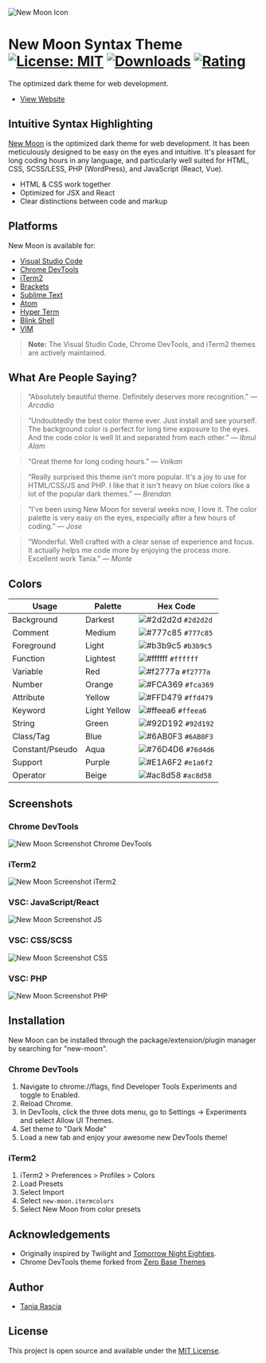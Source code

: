 ![New Moon Icon](images/new-moon-vector-thumbnail.png)

# New Moon Syntax Theme [![License: MIT](https://img.shields.io/badge/License-MIT-blue.svg)](https://opensource.org/licenses/MIT) [![Downloads](https://vsmarketplacebadge.apphb.com/downloads-short/taniarascia.new-moon-vscode.svg)](https://marketplace.visualstudio.com/items?itemName=taniarascia.new-moon-vscode) [![Rating](https://vsmarketplacebadge.apphb.com/rating-star/taniarascia.new-moon-vscode.svg)](https://marketplace.visualstudio.com/items?itemName=taniarascia.new-moon-vscode)

The optimized dark theme for web development.

- [View Website](https://taniarascia.github.io/new-moon/)

## Intuitive Syntax Highlighting

[New Moon](https://taniarascia.github.io/new-moon/) is the optimized dark theme for web development. It has been meticulously designed to be easy on the eyes and intuitive. It's pleasant for long coding hours in any language, and particularly well suited for HTML, CSS, SCSS/LESS, PHP (WordPress), and JavaScript (React, Vue).

- HTML & CSS work together
- Optimized for JSX and React
- Clear distinctions between code and markup

## Platforms

New Moon is available for:

- [Visual Studio Code](https://marketplace.visualstudio.com/items?itemName=taniarascia.new-moon-vscode)
- [Chrome DevTools](https://github.com/taniarascia/new-moon-chrome-devtools)
- [iTerm2](https://github.com/taniarascia/new-moon/tree/master/iterm2)
- [Brackets](https://github.com/taniarascia/new-moon-brackets)
- [Sublime Text](https://packagecontrol.io/packages/New%20Moon%20Color%20Scheme)
- [Atom](https://github.atom.io/packages/new-moon-atom-syntax)
- [Hyper Term](https://github.com/Tmeister/hyperterm-new-moon-theme)
- [Blink Shell](https://github.com/taniarascia/new-moon/tree/master/blink-shell)
- [VIM](https://github.com/taniarascia/new-moon.vim)

> **Note:** The Visual Studio Code, Chrome DevTools, and iTerm2 themes are actively maintained.

## What Are People Saying?

> “Absolutely beautiful theme. Definitely deserves more recognition.”
> — _Arcadia_

> “Undoubtedly the best color theme ever. Just install and see yourself. The background color is perfect for long time exposure to the eyes. And the code color is well lit and separated from each other.”
> — _Ibnul Alam_

> “Great theme for long coding hours.”
> — _Volkan_

> “Really surprised this theme isn't more popular. It's a joy to use for HTML/CSS/JS and PHP. I like that it isn't heavy on blue colors like a lot of the popular dark themes.”
> — _Brendan_

> “I've been using New Moon for several weeks now, I love it. The color palette is very easy on the eyes, especially after a few hours of coding.”
> — _Jose_

> “Wonderful. Well crafted with a clear sense of experience and focus. It actually helps me code more by enjoying the process more. Excellent work Tania.”
> — _Monte_

## Colors

| Usage           | Palette      | Hex Code                                                           |
| --------------- | ------------ | ------------------------------------------------------------------ |
| Background      | Darkest      | ![#2d2d2d](https://placehold.it/15/2d2d2d/ffffff?text=+) `#2d2d2d` |
| Comment         | Medium       | ![#777c85](https://placehold.it/15/777c85/000000?text=+) `#777c85` |
| Foreground      | Light        | ![#b3b9c5](https://placehold.it/15/b3b9c5/000000?text=+) `#b3b9c5` |
| Function        | Lightest     | ![#ffffff](https://placehold.it/15/ffffff/000000?text=+) `#ffffff` |
| Variable        | Red          | ![#f2777a](https://placehold.it/15/f2777a/000000?text=+) `#f2777a` |
| Number          | Orange       | ![#FCA369](https://placehold.it/15/FCA369/000000?text=+) `#fca369` |
| Attribute       | Yellow       | ![#FFD479](https://placehold.it/15/FFD479/000000?text=+) `#ffd479` |
| Keyword         | Light Yellow | ![#ffeea6](https://placehold.it/15/FFEEA6/000000?text=+) `#ffeea6` |
| String          | Green        | ![#92D192](https://placehold.it/15/92D192/000000?text=+) `#92d192` |
| Class/Tag       | Blue         | ![#6AB0F3](https://placehold.it/15/6AB0F3/000000?text=+) `#6AB0F3` |
| Constant/Pseudo | Aqua         | ![#76D4D6](https://placehold.it/15/76D4D6/000000?text=+) `#76d4d6` |
| Support         | Purple       | ![#E1A6F2](https://placehold.it/15/E1A6F2/000000?text=+) `#e1a6f2` |
| Operator        | Beige        | ![#ac8d58](https://placehold.it/15/ac8d58/000000?text=+) `#ac8d58` |

## Screenshots

### Chrome DevTools

![New Moon Screenshot Chrome DevTools](images/chromedevtools.png)

### iTerm2

![New Moon Screenshot iTerm2](images/iterm2.png)

### VSC: JavaScript/React

![New Moon Screenshot JS](images/js.png)

### VSC: CSS/SCSS

![New Moon Screenshot CSS](images/css.png)

### VSC: PHP

![New Moon Screenshot PHP](images/php.png)

## Installation

New Moon can be installed through the package/extension/plugin manager by searching for "new-moon".

### Chrome DevTools

1. Navigate to chrome://flags, find Developer Tools Experiments and toggle to Enabled.
1. Reload Chrome.
1. In DevTools, click the three dots menu, go to Settings -> Experiments and select Allow UI Themes.
1. Set theme to "Dark Mode"
1. Load a new tab and enjoy your awesome new DevTools theme!

### iTerm2

1. iTerm2 > Preferences > Profiles > Colors
1. Load Presets
1. Select Import
1. Select `new-moon.itermcolors`
1. Select New Moon from color presets

## Acknowledgements

- Originally inspired by Twilight and [Tomorrow Night Eighties](https://github.com/chriskempson/tomorrow-theme).
- Chrome DevTools theme forked from [Zero Base Themes](https://github.com/mauricecruz/zero-base-themes)

## Author

- [Tania Rascia](https://www.taniarascia.com/)

## License

This project is open source and available under the [MIT License](LICENSE).

